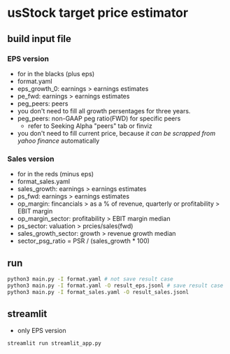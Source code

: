 # usStock target price estimator

## build input file

### EPS version
- for in the blacks (plus eps)
- format.yaml
- eps_growth_0: earnings > earnings estimates
- pe_fwd: earnings > earnings estimates
- peg_peers: peers
- you don't need to fill all growth persentages for three years.
- peg_peers: non-GAAP peg ratio(FWD) for specific peers
    - refer to Seeking Alpha "peers" tab or finviz
- you don't need to fill current price, because *it can be scrapped from yahoo finance* automatically

### Sales version
- for in the reds (minus eps)
- format_sales.yaml
- sales_growth: earnings > earnings estimates
- ps_fwd: earnings > earnings estimates
- op_margin: fincancials > as a % of revenue, quarterly or profitability > EBIT margin
- op_margin_sector: profitability > EBIT margin median
- ps_sector: valuation > prcies/sales(fwd)
- sales_growth_sector: growth > revenue growth median
- sector_psg_ratio = PSR / (sales_growth * 100)

## run
```bash
python3 main.py -I format.yaml # not save result case
python3 main.py -I format.yaml -O result_eps.jsonl # save result case
python3 main.py -I format_sales.yaml -O result_sales.jsonl
```

## streamlit
- only EPS version
```bash
streamlit run streamlit_app.py
```